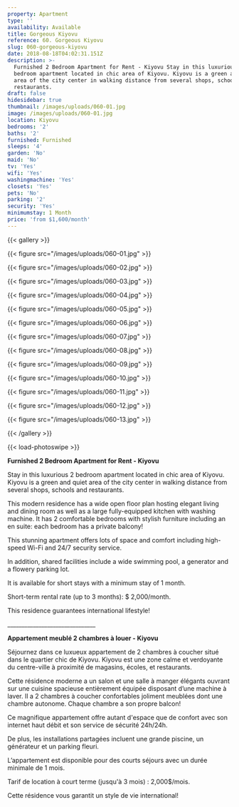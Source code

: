 ```yaml
---
property: Apartment
type: ''
availability: Available
title: Gorgeous Kiyovu
reference: 60. Gorgeous Kiyovu
slug: 060-gorgeous-kiyovu
date: 2018-08-18T04:02:31.151Z
description: >-
  Furnished 2 Bedroom Apartment for Rent - Kiyovu Stay in this luxurious 2
  bedroom apartment located in chic area of Kiyovu. Kiyovu is a green and quiet
  area of the city center in walking distance from several shops, schools and
  restaurants.
draft: false
hidesidebar: true
thumbnail: /images/uploads/060-01.jpg
image: /images/uploads/060-01.jpg
location: Kiyovu
bedrooms: '2'
baths: '2'
furnished: Furnished
sleeps: '4'
garden: 'No'
maid: 'No'
tv: 'Yes'
wifi: 'Yes'
washingmachine: 'Yes'
closets: 'Yes'
pets: 'No'
parking: '2'
security: 'Yes'
minimumstay: 1 Month
price: 'from $1,600/month'
---
```

{{< gallery >}}

{{< figure src="/images/uploads/060-01.jpg" >}}

{{< figure src="/images/uploads/060-02.jpg" >}}

{{< figure src="/images/uploads/060-03.jpg" >}}

{{< figure src="/images/uploads/060-04.jpg" >}}

{{< figure src="/images/uploads/060-05.jpg" >}}

{{< figure src="/images/uploads/060-06.jpg" >}}

{{< figure src="/images/uploads/060-07.jpg" >}}

{{< figure src="/images/uploads/060-08.jpg" >}}

{{< figure src="/images/uploads/060-09.jpg" >}}

{{< figure src="/images/uploads/060-10.jpg" >}}

{{< figure src="/images/uploads/060-11.jpg" >}}

{{< figure src="/images/uploads/060-12.jpg" >}}

{{< figure src="/images/uploads/060-13.jpg" >}}

{{< /gallery >}}

{{< load-photoswipe >}}

**Furnished 2 Bedroom Apartment for Rent - Kiyovu**

Stay in this luxurious 2 bedroom apartment located in chic area of Kiyovu. Kiyovu is a green and quiet area of the city center in walking distance from several shops, schools and restaurants.

This modern residence has a wide open floor plan hosting elegant living and dining room as well as a large fully-equipped kitchen with washing machine. It has 2 comfortable bedrooms with stylish furniture including an en suite: each bedroom has a private balcony! 

This stunning apartment offers lots of space and comfort including high-speed Wi-Fi and 24/7 security service. 

In addition, shared facilities include a wide swimming pool, a generator and a flowery parking lot. 

It is available for short stays with a minimum stay of 1 month. 

Short-term rental rate (up to 3 months): $ 2,000/month.

This residence guarantees international lifestyle!

\_\_\_\_\_\_\_\_\_\_\_\_\_\_\_\_\_\_\_\_\_\_\_\_\_\_\_\_\_\__

**Appartement meublé 2 chambres à louer - Kiyovu**

Séjournez dans ce luxueux appartement de 2 chambres à coucher situé dans le quartier chic de Kiyovu. Kiyovu est une zone calme et verdoyante du centre-ville à proximité de magasins, écoles, et restaurants.

Cette résidence moderne a un salon et une salle à manger élégants ouvrant sur une cuisine spacieuse entièrement équipée disposant d’une machine à laver. Il a 2 chambres à coucher confortables joliment meublées dont une chambre autonome. Chaque chambre a son propre balcon! 

Ce magnifique appartement offre autant d'espace que de confort avec son internet haut débit et son service de sécurité 24h/24h.

De plus, les installations partagées incluent une grande piscine, un générateur et un parking fleuri. 

L’appartement est disponible pour des courts séjours avec un durée minimale de 1 mois. 

Tarif de location à court terme (jusqu'à 3 mois) : 2,000$/mois.

Cette résidence vous garantit un style de vie international!

